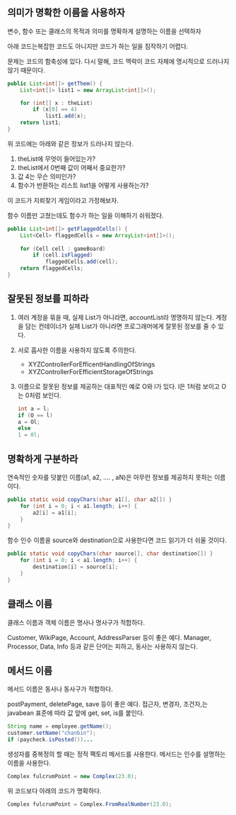 ## 의미가 명확한 이름을 사용하자

변수, 함수 또는 클래스의 목적과 의미를 명확하게 설명하는 이름을 선택하자

아래 코드는복잡한 코드도 아니지만 코드가 하는 일을 짐작하기 어렵다.

문제는 코드의 함축성에 있다. 다시 말해, 코드 맥락이 코드 자체에 명시적으로 드러나지 않기 때문이다.

```java
public List<int[]> getThem() {
	List<int[]> list1 = new ArrayList<int[]>();

	for (int[] x : theList) 
		if (x[0] == 4)
			list1.add(x);
	return list1;
}
```

위 코드에는 아래와 같은 정보가 드러나지 않는다.

1. theList에 무엇이 들어있는가?
2. theList에서 0번째 값이 어째서 중요한가?
3. 값 4는 무슨 의미인가?
4. 함수가 반환하는 리스트 list1을 어떻게 사용하는가?

이 코드가 지뢰찾기 게임이라고 가정해보자.

함수 이름만 고쳤는데도 함수가 하는 일을 이해하기 쉬워졌다.

```java
public List<int[]> getFlaggedCells() {
	List<Cell> flaggedCells = new ArrayList<int[]>();
	
	for (Cell cell : gameBoard)
		if (cell.isFlagged)
			flaggedCells.add(cell);
	return flaggedCells;
}
```

## 잘못된 정보를 피하라

1. 여러 계정을 묶을 때, 실제 List가 아니라면, accountList라 명명하지 않는다. 계정을 담는 컨테이너가 실제 List가 아니라면 프로그래머에게 잘못된 정보를 줄 수 있다.
2. 서로 흡사한 이름을 사용하지 않도록 주의한다. 
    - XYZControllerForEfficentHandlingOfStrings
    - XYZControllerForEfficientStorageOfStrings
3. 이름으로 잘못된 정보를 제공하는 대표적인 예로 O와 l가 있다. l은 1처럼 보이고 O는 0처럼 보인다.
    
    ```java
    int a = l;
    if (O == l)
    a = Ol;
    else
    1 = 0l;
    ```
    

## 명확하게 구분하라

연속적인 숫자를 덧붙인 이름(a1, a2, …. , aN)은 아무런 정보를 제공하지 못하는 이름이다.

```java
public static void copyChars(char a1[], char a2[]) }
	for (int i = 0; i < a1.length; i++) {
		a2[i] = a1[i];
	}
}
```

함수 인수 이름을 source와 destination으로 사용한다면 코드 읽기가 더 쉬울 것이다.

```java
public static void copyChars(char source[], char destination[]) }
	for (int i = 0; i < a1.length; i++) {
		destination[i] = source[i];
	}
}
```

## 클래스 이름

클래스 이름과 객체 이름은 명사나 명사구가 적합하다.

Customer, WikiPage, Account, AddressParser 등이 좋은 예다. Manager, Processor, Data, Info 등과 같은 단어는 피하고, 동사는 사용하지 않는다.

## 메서드 이름

메서드 이름은 동사나 동사구가 적합하다.

postPayment, deletePage, save 등이 좋은 예다. 접근자, 변경자, 조건자,는 javabean 표준에 따라 값 앞에 get, set, is를 붙인다.

```java
String name = employee.getName();
customer.setName("chanbin");
if (paycheck.isPosted())...
```

생성자를 중복정의 할 때는 정적 팩토리 메서드를 사용한다. 메서드는 인수를 설명하는 이름을 사용한다. 

```java
Complex fulcrumPoint = new Complex(23.0);
```

위 코드보다 아래의 코드가 명확하다.

```java
Complex fulcrumPoint = Complex.FromRealNumber(23.0);
```